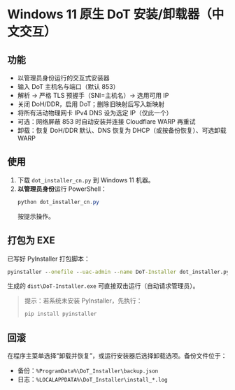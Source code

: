 # Windows 11 原生 DoT 安装/卸载器（中文交互）

## 功能
- 以管理员身份运行的交互式安装器
- 输入 DoT 主机名与端口（默认 853）
- 解析 → 严格 TLS 预握手（SNI=主机名）→ 选用可用 IP
- 关闭 DoH/DDR，启用 DoT；删除旧映射后写入新映射
- 将所有活动物理网卡 IPv4 DNS 设为选定 IP（仅此一个）
- 可选：网络屏蔽 853 时自动安装并连接 Cloudflare WARP 再重试
- 卸载：恢复 DoH/DDR 默认、DNS 恢复为 DHCP（或按备份恢复）、可选卸载 WARP

## 使用
1. 下载 `dot_installer_cn.py` 到 Windows 11 机器。
2. **以管理员身份**运行 PowerShell：
   ```powershell
   python dot_installer_cn.py
   ```
   按提示操作。

## 打包为 EXE
已写好 PyInstaller 打包脚本：
```bat
pyinstaller --onefile --uac-admin --name DoT-Installer dot_installer.py
```
生成的 `dist\DoT-Installer.exe` 可直接双击运行（自动请求管理员）。

> 提示：若系统未安装 PyInstaller，先执行：
> ```powershell
> pip install pyinstaller
> ```

## 回滚
在程序主菜单选择“卸载并恢复”，或运行安装器后选择卸载选项。备份文件位于：
- 备份：`%ProgramData%\DoT_Installer\backup.json`
- 日志：`%LOCALAPPDATA%\DoT_Installer\install_*.log`
